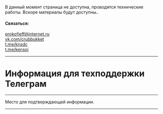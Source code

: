 В данный момент страница не доступна, проводятся технические работы. Вскоре материалы будут доступны..

#### Связаться:

prokofieff@internet.ru  
[vk.com/crubbukket](https://vk.com/crubbukket)  
[t.me/knsdc](https://t.me/knsdc)    
[t.me/kensoi](https://t.me/kensoi)  


--------
# Информация для техподдержки Телеграм
---

Место для подтверждающей информации.

--------
